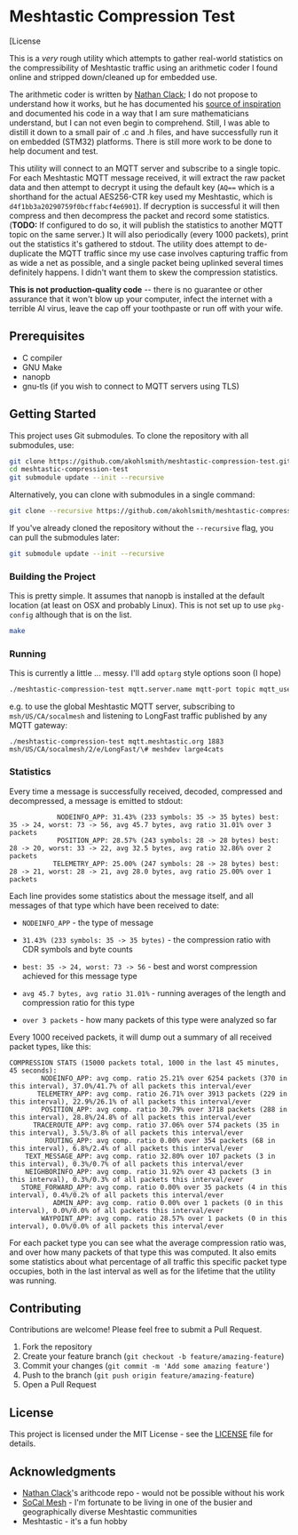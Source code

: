 # Meshtastic Compression Test

[License

This is a *very* rough utility which attempts to gather real-world statistics on the compressibility of Meshtastic traffic using an arithmetic coder I found online and stripped down/cleaned up for embedded use.

The arithmetic coder is written by [Nathan Clack](https://github.com/nclack/arithcode); I do not propose to understand how it works, but he has documented his [source of inspiration](http://www.hpl.hp.com/techreports/2004/HPL-2004-76.pdf) and documented his code in a way that I am sure mathematicians understand, but I can not even begin to comprehend. Still, I was able to distill it down to a small pair of .c and .h files, and have successfully run it on embedded (STM32) platforms. There is still more work to be done to help document and test.

This utility will connect to an MQTT server and subscribe to a single topic. For each Meshtastic MQTT message received, it will extract the raw packet data and then attempt to decrypt it using the default key (`AQ==` which is a shorthand for the actual AES256-CTR key used my Meshtastic, which is `d4f1bb3a20290759f0bcffabcf4e6901`). If decryption is successful it will then compress and then decompress the packet and record some statistics. (**TODO:** If configured to do so, it will publish the statistics to another MQTT topic on the same server.) It will also periodically (every 1000 packets), print out the statistics it's gathered to stdout. The utility does attempt to de-duplicate the MQTT traffic since my use case involves capturing traffic from as wide a net as possible, and a single packet being uplinked several times definitely happens. I didn't want them to skew the compression statistics.

**This is not production-quality code** -- there is no guarantee or other assurance that it won't blow up your computer, infect the internet with a terrible AI virus, leave the cap off your toothpaste or run off with your wife.

## Prerequisites

- C compiler
- GNU Make
- nanopb
- gnu-tls (if you wish to connect to MQTT servers using TLS)

## Getting Started

This project uses Git submodules. To clone the repository with all submodules, use:

```bash
git clone https://github.com/akohlsmith/meshtastic-compression-test.git
cd meshtastic-compression-test
git submodule update --init --recursive
```

Alternatively, you can clone with submodules in a single command:

```bash
git clone --recursive https://github.com/akohlsmith/meshtastic-compression-test.git
```

If you've already cloned the repository without the `--recursive` flag, you can pull the submodules later:

```bash
git submodule update --init --recursive
```

### Building the Project

This is pretty simple. It assumes that nanopb is installed at the default location (at least on OSX and probably Linux). This is not set up to use `pkg-config` although that is on the list.

```bash
make
```

### Running

This is currently a little ... messy. I'll add `optarg` style options soon (I hope)

```bash
./meshtastic-compression-test mqtt.server.name mqtt-port topic mqtt_username mqtt_password
```

e.g. to use the global Meshtastic MQTT server, subscribing to `msh/US/CA/socalmesh` and listening to LongFast traffic published by any MQTT gateway:

```
./meshtastic-compression-test mqtt.meshtastic.org 1883 msh/US/CA/socalmesh/2/e/LongFast/\# meshdev large4cats
```

### Statistics

Every time a message is successfully received, decoded, compressed and decompressed, a message is emitted to stdout:

```
            NODEINFO_APP: 31.43% (233 symbols: 35 -> 35 bytes) best: 35 -> 24, worst: 73 -> 56, avg 45.7 bytes, avg ratio 31.01% over 3 packets
            POSITION_APP: 28.57% (243 symbols: 28 -> 28 bytes) best: 28 -> 20, worst: 33 -> 22, avg 32.5 bytes, avg ratio 32.86% over 2 packets
           TELEMETRY_APP: 25.00% (247 symbols: 28 -> 28 bytes) best: 28 -> 21, worst: 28 -> 21, avg 28.0 bytes, avg ratio 25.00% over 1 packets
```

Each line provides some statistics about the message itself, and all messages of that type which have been received to date:

* `NODEINFO_APP` - the type of message

* `31.43% (233 symbols: 35 -> 35 bytes)` - the compression ratio with CDR symbols and byte counts

* `best: 35 -> 24, worst: 73 -> 56` - best and worst compression achieved for this message type

* `avg 45.7 bytes, avg ratio 31.01%` - running averages of the length and compression ratio for this type

* `over 3 packets` - how many packets of this type were analyzed so far

  

Every 1000 received packets, it will dump out a summary of all received packet types, like this:

```
COMPRESSION STATS (15000 packets total, 1000 in the last 45 minutes, 45 seconds):
        NODEINFO_APP: avg comp. ratio 25.21% over 6254 packets (370 in this interval), 37.0%/41.7% of all packets this interval/ever
       TELEMETRY_APP: avg comp. ratio 26.71% over 3913 packets (229 in this interval), 22.9%/26.1% of all packets this interval/ever
        POSITION_APP: avg comp. ratio 30.79% over 3718 packets (288 in this interval), 28.8%/24.8% of all packets this interval/ever
      TRACEROUTE_APP: avg comp. ratio 37.06% over 574 packets (35 in this interval), 3.5%/3.8% of all packets this interval/ever
         ROUTING_APP: avg comp. ratio 0.00% over 354 packets (68 in this interval), 6.8%/2.4% of all packets this interval/ever
    TEXT_MESSAGE_APP: avg comp. ratio 32.80% over 107 packets (3 in this interval), 0.3%/0.7% of all packets this interval/ever
    NEIGHBORINFO_APP: avg comp. ratio 31.92% over 43 packets (3 in this interval), 0.3%/0.3% of all packets this interval/ever
   STORE_FORWARD_APP: avg comp. ratio 0.00% over 35 packets (4 in this interval), 0.4%/0.2% of all packets this interval/ever
           ADMIN_APP: avg comp. ratio 0.00% over 1 packets (0 in this interval), 0.0%/0.0% of all packets this interval/ever
        WAYPOINT_APP: avg comp. ratio 28.57% over 1 packets (0 in this interval), 0.0%/0.0% of all packets this interval/ever
```

For each packet type you can see what the average compression ratio was, and over how many packets of that type this was computed. It also emits some statistics about what percentage of all traffic this specific packet type occupies, both in the last interval as well as for the lifetime that the utility was running.

## Contributing

Contributions are welcome! Please feel free to submit a Pull Request.

1. Fork the repository
2. Create your feature branch (`git checkout -b feature/amazing-feature`)
3. Commit your changes (`git commit -m 'Add some amazing feature'`)
4. Push to the branch (`git push origin feature/amazing-feature`)
5. Open a Pull Request

## License

This project is licensed under the MIT License - see the [LICENSE](LICENSE) file for details.

## Acknowledgments

- [Nathan Clack](https://github.com/nclack/arithcode)'s arithcode repo - would not be possible without his work
- [SoCal Mesh](https://socalmesh.org/) - I'm fortunate to be living in one of the busier and geographically diverse Meshtastic communities
- Meshtastic - it's a fun hobby
